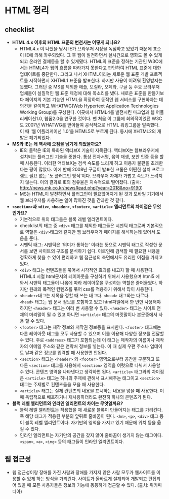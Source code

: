 # HTML 정리

## checklist
* __HTML 4.x 이후의 HTML 표준의 변천사는 어떻게 되나요?__
    * HTML4.x 이 나왔을 당시 IE가 브라우저 시장을 독점하고 있었기 때문에 표준이 IE에 의해 좌우되었다. 그 후 웹이 발전하면서 실시간으로 영화도 볼 수 있게 되고 온라인 결제등을 할 수 있게됐다. HTML의 표준을 정하는 기관인 W3C에서는 HTML4가 웹의 흐름을 따라가지 못한다고 판단하여 HTML 표준에 대한 업데이트를 중단한다. 그리고 나서 XHTML이라는 새로운 웹 표준 개발 프로젝트를 시작하면서 XHTML1 표준을 발표한다. 하지만 사용이 어려워 환영받지는 못했다. 그러던 중 MS를 제외한 애플, 모질라, 오페라, 구글 등 주요 브라우저 업체들이 실질적인 웹 표준 제정에 대해 목소리를 냈다. 새로운 표준을 만들기보다 페이지의 기본 기능인 HTML을 확장하여 동적인 웹 서비스를 구현하자는 데 의견을 같이하고 WHATWG(Web Hypertext Application Technologies Working Group)를 구성한다. 이곳에서 HTML4를 발전시킨 마크업과 웹 어플리케이션1.0, 웹폼2.0을 연구한 것이다. 맨 처음 이 그룹에 회의적이었던 W3C도 2007년 WHATWG를 받아들여 공식적으로 HTML 워킹그룹을 발족했다. 이 때 '웹 어플리케이션 1.0'을 HTML5로 부르게 된다. 동시에 XHTML2의 개발은 폐기되었다.
* __MS와 IE는 왜 역사에 오점을 남기게 되었을까요?__
    * IE의 몰락은 IE의 특화된 액티브X 기술이 지목된다. 액티브X는 웹브라우저에 설치되는 플러그인 기술을 뜻한다. 통상 전자서명, 음악 재생, 보안 인증 등을 할 때 사용된다. 이러한 액티브X는 검색 속도를 느리게 하고 이용자 불편을 초래한다는 평이 많았다. 이에 반해 2008년 구글이 발표한 크롬은 어떤한 설치 프로그램도 필요 없는 '노 플러그인 방식'이다. 브라우저 자체가 가볍고 속도가 느려지지 않는다. 이의 결과로 IE의 점유율은 지속적으로 떨어졌다. (출처: http://news.mk.co.kr/newsRead.php?year=2018&no=9190)
    * MS는 HTML이 발전하면서 플러그인이 필요없어지게 된 것과 모바일 기기에서 웹 브라우저를 사용하는 일이 많아진 것을 간과한 것 같다. 
* __`<section>`과 `<div>`, `<header>`, `<footer>`, `<article>` 엘리먼트의 차이점은 무엇인가요?__
    * 기본적으로 위의 태그들은 블록 레벨 엘리먼트이다.
    * checklist의 태그 중 `<div>` 태그를 제외한 태그들은 시맨틱 태그로써 기본적으로 역할은 `<div>`태그와 같지만 웹 브라우저가 페이지를 해석하는데 있어서 도움을 준다.
    * 시맨틱 태그: 시맨틱은 '의미가 통하는' 이라는 뜻으로 시맨틱 태그로 작성한 문서를 보면 사이트의 구조를 분석하기 쉽다. 이로인해 검색할 때 필요한 내용을 정확하게 찾을 수 있어 편리하고 웹 접근성의 측면에서도 유리한 이점을 가지고 있다.
    * `<div>` 태그는 컨텐츠들을 묶어서 시각적인 효과를 내고자 할 때 사용한다. HTML4 시절 html문서의 레이아웃을 구성하기 위해서 사용했으며 html5 에 와서 시맨틱 태그들이 나옴에 따라 레이아웃을 구성하는 역할은 줄어들었다. 하지만 원래의 목적인 컨텐츠를 묶어 css를 적용하기 위해서 많이 사용한다.
    * `<header>`태그는 제목을 정할 때 쓰는 태그다. `<head>` 태그와는 다르다. `<head>` 태그는 웹 문서 정보를 포함하고 있고 html파일에서 한 번만 사용해야하지만 `<header>` 태그는 여러 번 사용할 수 있다. `<header>` 태그는 사이트 전체의 머리말이 될 수 있고 아니면 `<article>` 태그의 머릿말이나 본문중에서 사용 할 수 있다.
    * `<footer>` 태그는 제작 정보와 저작권 정보등을 표시한다. `<footer>` 태그에는 다른 레이아웃 태그를 모두 사용할 수 있으며 이를 이용해 다양한 정보를 전달할 수 있다. 주로 `<address>` 태그가 포함되는데 이 태그는 제작자의 이름이나 제작자의 이메일 주소와 같은 연락처 정보를 넣는다. 이 때 실제 우편 주소나 업데이트 날짜 같은 정보를 입력할 때 사용한면 안된다.
    * `<section>` 태그는 `<header>` 와 `<footer>` 영역으로부터 공간을 구분하고 또 다른 `<section>` 태그를 사용해서 `<section>` 영역을 여럿으로 나눠서 사용할 수 있다. 콘텐츠 영역을 나타낸다고 생각하면 된다. `<article>` 태그와의 차이점은 `<article>` 태그는 하나의 주제에 관해서 표시해주는 태그이고 `<section>` 태그는 주제별로 컨텐츠들을 모을 때 사용한다.
    * `<article>` 태그는 실제 컨텐츠의 내용을 표시하는 내용을 넣을 때 사용한다. 이 때 독립적으로 배포하거나 재사용하더라도 완전히 하나의 콘텐츠가 된다.
* __블럭 레벨 엘리먼트와 인라인 엘리먼트의 차이는 무엇일까요?__
    * 블럭 레벨 엘리먼트는 적용했을 때 새로운 블록이 만들어지는 태그를 가리킨다. 즉 해당 태그가 적용된 부분의 앞뒤로 줄바꿈이 된다. `<hn>`, `<p>`, `<div>` 태그 등이 블록 레벨 엘리먼트이다. 자기만의 영억을 가지고 있기 때문에 위치 등을 옮길 수 있다.
    * 인라인 엘리먼트는 자기만의 공간을 갖지 않아 줄바꿈이 생기지 않는 태그이다. `<span>`, `<a>`, `<img>` 등의 태그들이 인라인 엘리먼트이다.

## 웹 접근성
* 웹 접근성이랑 장애를 가진 사람과 장애를 가지지 않은 사람 모두가 웹사이트를 이용할 수 있게 하는 방식을 가리킨다. 사이트가 올바르게 설계되어 개발되고 편집되어 있을 때 모든 사용자들은 정보와 기능에 동등하게 접근할 수 있다. (출처: 위키피디아)
